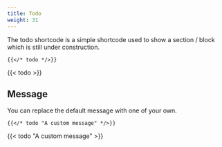 ```yaml
---
title: Todo
weight: 31
---
```


The todo shortcode is a simple shortcode used to show a section / block which is still under construction.

```
{{</* todo */>}}
```

{{< todo >}}

## Message

You can replace the default message with one of your own.

```
{{</* todo "A custom message" */>}}
```

{{< todo "A custom message" >}}

